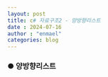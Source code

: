 ```yaml
---
layout: post
title: c# 자료구조2 - 양방향리스트
date : 2024-07-16
author : "enmael"
categories: blog
---
```

<h3>● 양방향리스트 </h3>

<span style="font-size: 15px;">

</span>